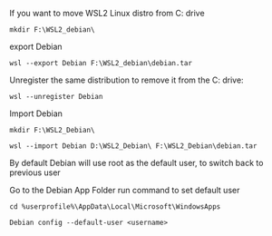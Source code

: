 
If you want to move WSL2 Linux distro from C: drive

    mkdir F:\WSL2_debian\

export Debian

    wsl --export Debian F:\WSL2_debian\debian.tar

Unregister the same distribution to remove it from the C: drive:

    wsl --unregister Debian

Import Debian

    mkdir F:\WSL2_Debian\

    wsl --import Debian D:\WSL2_Debian\ F:\WSL2_Debian\debian.tar

By default Debian will use root as the default user, to switch back to previous user

Go to the Debian App Folder run command to set default user

    cd %userprofile%\AppData\Local\Microsoft\WindowsApps
    
    Debian config --default-user <username>